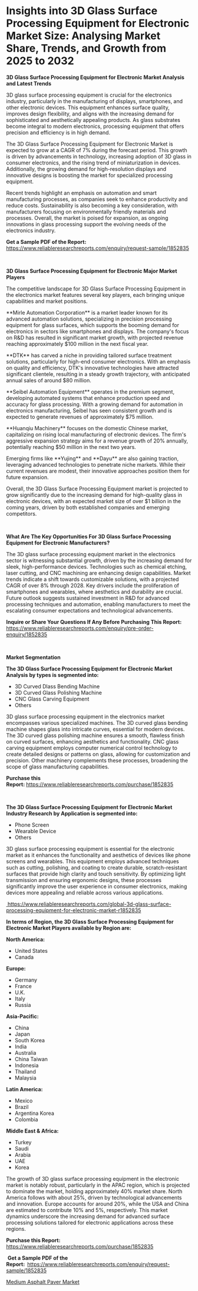 <p><h1>Insights into 3D Glass Surface Processing Equipment for Electronic Market Size: Analysing Market Share, Trends, and Growth from 2025 to 2032</h1></p><p><strong>3D Glass Surface Processing Equipment for Electronic Market Analysis and Latest Trends</strong></p>
<p><p>3D glass surface processing equipment is crucial for the electronics industry, particularly in the manufacturing of displays, smartphones, and other electronic devices. This equipment enhances surface quality, improves design flexibility, and aligns with the increasing demand for sophisticated and aesthetically appealing products. As glass substrates become integral to modern electronics, processing equipment that offers precision and efficiency is in high demand.</p><p>The 3D Glass Surface Processing Equipment for Electronic Market is expected to grow at a CAGR of 7% during the forecast period. This growth is driven by advancements in technology, increasing adoption of 3D glass in consumer electronics, and the rising trend of miniaturization in devices. Additionally, the growing demand for high-resolution displays and innovative designs is boosting the market for specialized processing equipment.</p><p>Recent trends highlight an emphasis on automation and smart manufacturing processes, as companies seek to enhance productivity and reduce costs. Sustainability is also becoming a key consideration, with manufacturers focusing on environmentally friendly materials and processes. Overall, the market is poised for expansion, as ongoing innovations in glass processing support the evolving needs of the electronics industry.</p></p>
<p><strong>Get a Sample PDF of the Report:&nbsp;</strong> <a href="https://www.reliableresearchreports.com/enquiry/request-sample/1852835?utm_campaign=3020&utm_medium=2&utm_source=Github&utm_content=ia&utm_term=12042025&utm_id=3d-glass-surface-processing-equipment-for-electronic">https://www.reliableresearchreports.com/enquiry/request-sample/1852835</a></p>
<p>&nbsp;</p>
<p><strong>3D Glass Surface Processing Equipment for Electronic Major Market Players</strong></p>
<p><p>The competitive landscape for 3D Glass Surface Processing Equipment in the electronics market features several key players, each bringing unique capabilities and market positions.</p><p>**Mirle Automation Corporation** is a market leader known for its advanced automation solutions, specializing in precision processing equipment for glass surfaces, which supports the booming demand for electronics in sectors like smartphones and displays. The company's focus on R&D has resulted in significant market growth, with projected revenue reaching approximately $100 million in the next fiscal year.</p><p>**DTK** has carved a niche in providing tailored surface treatment solutions, particularly for high-end consumer electronics. With an emphasis on quality and efficiency, DTK's innovative technologies have attracted significant clientele, resulting in a steady growth trajectory, with anticipated annual sales of around $80 million. </p><p>**Seibel Automation Equipment** operates in the premium segment, developing automated systems that enhance production speed and accuracy for glass processing. With a growing demand for automation in electronics manufacturing, Seibel has seen consistent growth and is expected to generate revenues of approximately $75 million.</p><p>**Huanqiu Machinery** focuses on the domestic Chinese market, capitalizing on rising local manufacturing of electronic devices. The firm's aggressive expansion strategy aims for a revenue growth of 20% annually, potentially reaching $50 million in the next two years.</p><p>Emerging firms like **Yujing** and **Dayu** are also gaining traction, leveraging advanced technologies to penetrate niche markets. While their current revenues are modest, their innovative approaches position them for future expansion.</p><p>Overall, the 3D Glass Surface Processing Equipment market is projected to grow significantly due to the increasing demand for high-quality glass in electronic devices, with an expected market size of over $1 billion in the coming years, driven by both established companies and emerging competitors.</p></p>
<p>&nbsp;</p>
<p><strong>What Are The Key Opportunities For 3D Glass Surface Processing Equipment for Electronic Manufacturers?</strong></p>
<p><p>The 3D glass surface processing equipment market in the electronics sector is witnessing substantial growth, driven by the increasing demand for sleek, high-performance devices. Technologies such as chemical etching, laser cutting, and CNC machining are enhancing design capabilities. Market trends indicate a shift towards customizable solutions, with a projected CAGR of over 8% through 2028. Key drivers include the proliferation of smartphones and wearables, where aesthetics and durability are crucial. Future outlook suggests sustained investment in R&D for advanced processing techniques and automation, enabling manufacturers to meet the escalating consumer expectations and technological advancements.</p></p>
<p><strong>Inquire or Share Your Questions If Any Before Purchasing This Report:</strong> <a href="https://www.reliableresearchreports.com/enquiry/pre-order-enquiry/1852835?utm_campaign=3020&utm_medium=2&utm_source=Github&utm_content=ia&utm_term=12042025&utm_id=3d-glass-surface-processing-equipment-for-electronic">https://www.reliableresearchreports.com/enquiry/pre-order-enquiry/1852835</a></p>
<p>&nbsp;</p>
<p><strong>Market Segmentation</strong></p>
<p><strong>The 3D Glass Surface Processing Equipment for Electronic Market Analysis by types is segmented into:</strong></p>
<p><ul><li>3D Curved Dlass Bending Machine</li><li>3D Curved Glass Polishing Machine</li><li>CNC Glass Carving Equipment</li><li>Others</li></ul></p>
<p><p>3D glass surface processing equipment in the electronics market encompasses various specialized machines. The 3D curved glass bending machine shapes glass into intricate curves, essential for modern devices. The 3D curved glass polishing machine ensures a smooth, flawless finish on curved surfaces, enhancing aesthetics and functionality. CNC glass carving equipment employs computer numerical control technology to create detailed designs or patterns on glass, allowing for customization and precision. Other machinery complements these processes, broadening the scope of glass manufacturing capabilities.</p></p>
<p><strong>Purchase this Report:&nbsp;</strong><a href="https://www.reliableresearchreports.com/purchase/1852835?utm_campaign=3020&utm_medium=2&utm_source=Github&utm_content=ia&utm_term=12042025&utm_id=3d-glass-surface-processing-equipment-for-electronic">https://www.reliableresearchreports.com/purchase/1852835</a></p>
<p>&nbsp;</p>
<p><strong>The 3D Glass Surface Processing Equipment for Electronic Market Industry Research by Application is segmented into:</strong></p>
<p><ul><li>Phone Screen</li><li>Wearable Device</li><li>Others</li></ul></p>
<p><p>3D glass surface processing equipment is essential for the electronic market as it enhances the functionality and aesthetics of devices like phone screens and wearables. This equipment employs advanced techniques such as cutting, polishing, and coating to create durable, scratch-resistant surfaces that provide high clarity and touch sensitivity. By optimizing light transmission and ensuring ergonomic designs, these processes significantly improve the user experience in consumer electronics, making devices more appealing and reliable across various applications.</p></p>
<p><a href="https://www.reliableresearchreports.com/global-3d-glass-surface-processing-equipment-for-electronic-market-r1852835?utm_campaign=3020&utm_medium=2&utm_source=Github&utm_content=ia&utm_term=12042025&utm_id=3d-glass-surface-processing-equipment-for-electronic">&nbsp;https://www.reliableresearchreports.com/global-3d-glass-surface-processing-equipment-for-electronic-market-r1852835</a></p>
<p><strong>In terms of Region, the 3D Glass Surface Processing Equipment for Electronic Market Players available by Region are:</strong></p>
<p>
    <p> <strong> North America: </strong>
        <ul>
            <li>United States</li>
            <li>Canada</li>
        </ul>
        </p> 
    <p> <strong> Europe: </strong>
        <ul>
            <li>Germany</li>
            <li>France</li>
            <li>U.K.</li>
            <li>Italy</li>
            <li>Russia</li>
        </ul>
        </p> 
    <p> <strong> Asia-Pacific: </strong>
        <ul>
            <li>China</li>
            <li>Japan</li>
            <li>South Korea</li>
            <li>India</li>
            <li>Australia</li>
            <li>China Taiwan</li>
            <li>Indonesia</li>
            <li>Thailand</li>
            <li>Malaysia</li>
        </ul>
        </p> 
    <p> <strong> Latin America: </strong>
        <ul>
            <li>Mexico</li>
            <li>Brazil</li>
            <li>Argentina Korea</li>
            <li>Colombia</li>
        </ul>
        </p> 
    <p> <strong> Middle East & Africa: </strong>
        <ul>
            <li>Turkey</li>
            <li>Saudi</li>
            <li>Arabia</li>
            <li>UAE</li>
            <li>Korea</li>
        </ul>
    </p>
    </p>
<p><p>The growth of 3D glass surface processing equipment in the electronic market is notably robust, particularly in the APAC region, which is projected to dominate the market, holding approximately 40% market share. North America follows with about 25%, driven by technological advancements and innovation. Europe accounts for around 20%, while the USA and China are estimated to contribute 10% and 5%, respectively. This market dynamics underscore the increasing demand for advanced surface processing solutions tailored for electronic applications across these regions.</p></p>
<p><strong>Purchase this Report: </strong><a href="https://www.reliableresearchreports.com/purchase/1852835?utm_campaign=3020&utm_medium=2&utm_source=Github&utm_content=ia&utm_term=12042025&utm_id=3d-glass-surface-processing-equipment-for-electronic">https://www.reliableresearchreports.com/purchase/1852835</a></p>
<p>&nbsp;<strong>Get a Sample PDF of the Report:&nbsp;&nbsp;</strong><a href="https://www.reliableresearchreports.com/enquiry/request-sample/1852835?utm_campaign=3020&utm_medium=2&utm_source=Github&utm_content=ia&utm_term=12042025&utm_id=3d-glass-surface-processing-equipment-for-electronic">https://www.reliableresearchreports.com/enquiry/request-sample/1852835</a></p>
<p><strong></strong></p>
<p><p><a href="https://github.com/zitanebeibit9/Market-Research-Report-List-1/blob/main/medium-asphalt-paver-market.md?utm_campaign=3020&utm_medium=2&utm_source=Github&utm_content=ia&utm_term=12042025&utm_id=3d-glass-surface-processing-equipment-for-electronic">Medium Asphalt Paver Market</a></p></p>
